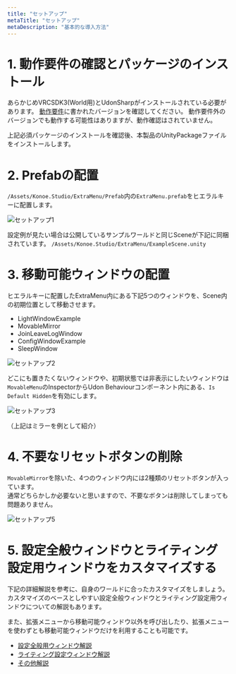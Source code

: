 ```yaml
---
title: "セットアップ"
metaTitle: "セットアップ"
metaDescription: "基本的な導入方法"
---
```


# 1. 動作要件の確認とパッケージのインストール

あらかじめVRCSDK3(World用)とUdonSharpがインストールされている必要があります。
[動作要件](/requirement)に書かれたバージョンを確認してください。
動作要件外のバージョンでも動作する可能性はありますが、動作確認はされていません。

上記必須パッケージのインストールを確認後、本製品のUnityPackageファイルをインストールします。

# 2. Prefabの配置

`/Assets/Konoe.Studio/ExtraMenu/Prefab`内の`ExtraMenu.prefab`をヒエラルキーに配置します。

![セットアップ1](/udon-extra-menu-kit/image/setup/1-1.png)

設定例が見たい場合は公開しているサンプルワールドと同じSceneが下記に同梱されています。
`/Assets/Konoe.Studio/ExtraMenu/ExampleScene.unity`

# 3. 移動可能ウィンドウの配置

ヒエラルキーに配置したExtraMenu内にある下記5つのウィンドウを、Scene内の初期位置として移動させます。

- LightWindowExample
- MovableMirror
- JoinLeaveLogWindow
- ConfigWindowExample
- SleepWindow

![セットアップ2](/udon-extra-menu-kit/image/setup/1-2.png)

どこにも置きたくないウィンドウや、初期状態では非表示にしたいウィンドウは`MovableMenu`のInspectorからUdon Behaviourコンポーネント内にある、`Is Default Hidden`を有効にします。

![セットアップ3](/udon-extra-menu-kit/image/setup/1-3.png)

（上記はミラーを例として紹介）

# 4. 不要なリセットボタンの削除

`MovableMirror`を除いた、4つのウィンドウ内には2種類のリセットボタンが入っています。  
通常どちらかしか必要ないと思いますので、不要なボタンは削除してしまっても問題ありません。

![セットアップ5](/udon-extra-menu-kit/image/setup/1-5.png)

# 5. 設定全般ウィンドウとライティング設定用ウィンドウをカスタマイズする

下記の詳細解説を参考に、自身のワールドに合ったカスタマイズをしましょう。  
カスタマイズのベースとしやすい設定全般ウィンドウとライティング設定用ウィンドウについての解説もあります。

また、拡張メニューから移動可能ウィンドウ以外を呼び出したり、拡張メニューを使わずとも移動可能ウィンドウだけを利用することも可能です。

- [設定全般用ウィンドウ解説](/setup/1-ConfigWindow)
- [ライティング設定ウィンドウ解説](/setup/2-LightSettings)
- [その他解説](/setup/3-General)